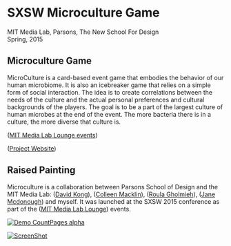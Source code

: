 SXSW Microculture Game
===

MIT Media Lab, Parsons, The New School For Design  
Spring, 2015

## Microculture Game

MicroCulture is a card-based event game that embodies the behavior of our human microbiome. It is also an icebreaker game that relies on a simple form of social interaction. The idea is to create correlations between the needs of the culture and the actual personal preferences and cultural backgrounds of the players. The goal is to be a part of the largest culture of human microbes at the end of the event. The more bacteria there is in a culture, the more diverse that culture is.

([MIT Media Lab Lounge events](http://directorsfellows.media.mit.edu/projects/microculture-a-sxsw-game-about-synthetic-biology-and-community-building/))

([Project Website](http://directorsfellows.media.mit.edu/projects/microculture-a-sxsw-game-about-synthetic-biology-and-community-building/))

## Raised Painting

Microculture is a collaboration between Parsons School of Design and the MIT Media Lab: ([David Kong](https://www.linkedin.com/in/davidsunkong)), ([Colleen Macklin](http://www.colleenmacklin.com/)), ([Roula Gholmieh](http://www.roulagholmieh.com/)), ([Jane Mcdonough](http://www.janemcdonough.com/2014/home.html)) and myself. It was launched at the SXSW 2015 conference as part of the ([MIT Media Lab Lounge](http://directorsfellows.media.mit.edu/projects/microculture-a-sxsw-game-about-synthetic-biology-and-community-building/)) events.</p>


[![Demo CountPages alpha](http://share.gifyoutube.com/KRPdDq.gif)](https://www.youtube.com/watch?v=Lx1MpeOUkfo)



[![ScreenShot](http://share.gifyoutube.com/mlrP2D.gif)](https://www.youtube.com/watch?t=252&v=d44EvKsuR08)




